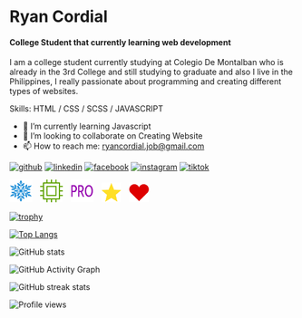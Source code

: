 # Ryan Cordial
#### College Student that currently learning web development
I am a college student currently studying at Colegio De Montalban who is already in the 3rd College and still studying to graduate and also I live in the Philippines, I really passionate about programming and creating different types of websites.

Skills: HTML / CSS / SCSS / JAVASCRIPT

- 🌱 I’m currently learning Javascript 
- 👯 I’m looking to collaborate on Creating Website 
- 📫 How to reach me: ryancordial.job@gmail.com 


[<img src='https://cdn.jsdelivr.net/npm/simple-icons@3.0.1/icons/github.svg' alt='github' height='40'>](https://github.com/nayr0531)  [<img src='https://cdn.jsdelivr.net/npm/simple-icons@3.0.1/icons/linkedin.svg' alt='linkedin' height='40'>](https://www.linkedin.com/in/https://www.linkedin.com/in/ryan-cordial-122236226//)  [<img src='https://cdn.jsdelivr.net/npm/simple-icons@3.0.1/icons/facebook.svg' alt='facebook' height='40'>](https://www.facebook.com/https://www.facebook.com/laidroc121)  [<img src='https://cdn.jsdelivr.net/npm/simple-icons@3.0.1/icons/instagram.svg' alt='instagram' height='40'>](https://www.instagram.com/https://www.instagram.com/ryannn0531//)  [<img src='https://cdn.jsdelivr.net/npm/simple-icons@3.0.1/icons/tiktok.svg' alt='tiktok' height='40'>](https://www.tiktok.com/@ryancordial31)  

<a href='https://archiveprogram.github.com/'><img src='https://raw.githubusercontent.com/acervenky/animated-github-badges/master/assets/acbadge.gif' width='40' height='40'></a> <a href='https://docs.github.com/en/developers'><img src='https://raw.githubusercontent.com/acervenky/animated-github-badges/master/assets/devbadge.gif' width='40' height='40'></a> <a href='https://github.com/pricing'><img src='https://raw.githubusercontent.com/acervenky/animated-github-badges/master/assets/pro.gif' width='40' height='40'></a> <a href='https://stars.github.com/'><img src='https://raw.githubusercontent.com/acervenky/animated-github-badges/master/assets/starbadge.gif' width='35' height='35'></a> <a href='https://docs.github.com/en/github/supporting-the-open-source-community-with-github-sponsors'><img src='https://raw.githubusercontent.com/acervenky/animated-github-badges/master/assets/sponsorbadge.gif' width='35' height='35'></a> 

[![trophy](https://github-profile-trophy.vercel.app/?username=nayr0531)](https://github.com/ryo-ma/github-profile-trophy)

[![Top Langs](https://github-readme-stats.vercel.app/api/top-langs/?username=nayr0531)](https://github.com/anuraghazra/github-readme-stats)

![GitHub stats](https://github-readme-stats.vercel.app/api?username=nayr0531&show_icons=true&count_private=true)  

![GitHub Activity Graph](https://activity-graph.herokuapp.com/graph?username=nayr0531)  

![GitHub streak stats](https://streak-stats.demolab.com/?user=nayr0531)  

![Profile views](https://gpvc.arturio.dev/nayr0531)  
